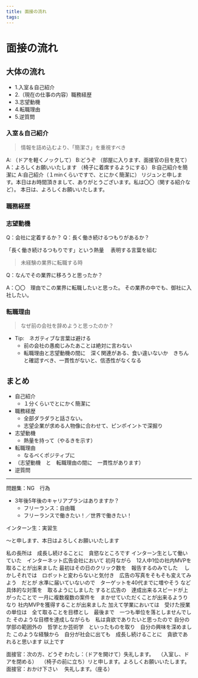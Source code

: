```yaml
---
title: 面接の流れ
tags:
---
```


# 面接の流れ

## 大体の流れ

- 1.入室＆自己紹介
- 2.（現在の仕事の内容）職務経歴
- 3.志望動機
- 4.転職理由
- 5.逆質問


### 入室＆自己紹介

> 情報を詰め込むより、「簡潔さ」を重視すべき

A:
（ドアを軽くノックして）
B:どうぞ
（部屋に入ります、面接官の目を見て）
A：よろしくお願いいたします
（椅子に着席するようにする）
B:自己紹介を簡潔に
A:自己紹介（１minくらいですで、とにかく簡潔に）
リジュンと申します。本日はお時間頂きまして、ありがとうございます。私は〇〇（関する紹介など）。
本日は、よろしくお願いいたします。


### 職務経歴

>

### 志望動機

Q：会社に定着するか？
Q：長く働き続けるつもりがあるか？

「長く働き続けるつもりです」という熱量　
表明する言葉を組む

> 未経験の業界に転職する時

Q：なんでその業界に移ろうと思ったか？

<!-- 御社／貴社 -->
A：〇〇　理由でこの業界に転職したいと思った。
その業界の中でも、御社に入社したい。

### 転職理由

> なぜ前の会社を辞めようと思ったのか？

- Tip:　ネガティブな言葉は避ける
  - 前の会社の愚痴じみたあことは絶対に言わない
  - 転職理由と志望動機の間に　深く関連がある、食い違いないか　きちんと確認すべき、一貫性がないと、信憑性がなくなる

## まとめ

- 自己紹介
  - １分くらいでとにかく簡潔に
- 職務経歴
  - 全部ダラダラと話さない。
  - 志望企業が求める人物像に合わせて、ピンポイントで深掘り
- 志望動機
  - 熱量を持って（やるきを示す）
- 転職理由
  - なるべくポジティブに
- （志望動機　と　転職理由の間に　一貫性があります）
- 逆質問

<hr />

問題集：NG　行為
- 3年後5年後のキャリアプランはありますか？
  - フリーランス：自由職
  - フリーランスで働きたい！／世界で働きたい！



インターン生：実習生

<!-- 名前 -->
〜と申します、本日はよろしくお願いいたします



私の長所は　成長し続けることに　貪慾なところです
インターン生として働いていた　インターネット広告会社において
初月ながら　12人中1位の社内MVPを　取ることが出来ました
最初はその日のクリック数を　報告するのみでした　
しかしそれでは　ロボットと変わらないと気付き　広告の写真をそもそも変えてみよう　だとが
水準に届いていないので　ターゲットを40代までに増やそう
など具体的な対策を　取るようにしました
すると広告の　達成出来るスピードが上がったことで
一月に複数複数の案件を　まかせていただくことが出来るようりなり
社内MVPを獲得することが出来ました
加えて学業においては　受けた授業の単位は　全て取ることを目標とし　最後まで　一つも単位を落としませんでした
そのような目標を達成しながらも　私は貪欲でありたいと思ったので
自分の学部の範囲外の　哲学とか芸術学　といったものを取り　自分の興味を深めました
このような経験から　自分が社会に出ても　成長し続けることに　貪欲であれると思います
以上です


面接官：次の方、どうぞ
わたし：（ドアを開けて）失礼します。
　（入室し、ドアを閉める）
　（椅子の前に立ち）リと申します。よろしくお願いいたします。
面接官：おかけ下さい
　失礼します。（座る）